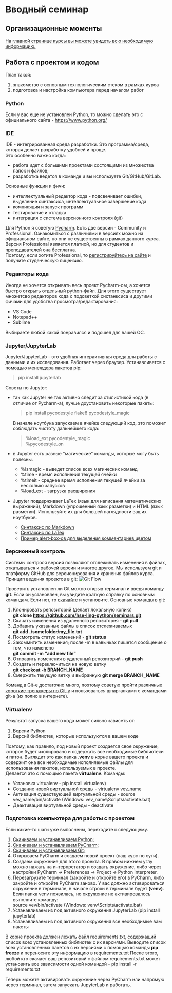 # Вводный семинар

## Организационные моменты
[На главной странице курсы вы можете увидеть всю необходимую информацию.](https://github.com/MikhailMsc/python_for_nlp_stud)

## Работа с проектом и кодом
План такой:
  1) знакомство с основным технологическим стеком в рамках курса
  2) подготовка и настройка компьютера перед началом работ

### Python
Если у вас еще не установлен Python, то можно сделать это с официального сайта - https://www.python.org/

### IDE
IDE - интегрированная среда разработки. Это программа/среда, которая делает разработку удобней и проще.   
Это особенно важно когда: 
  - работа идет с большими проектами состоящими из множества папок и файлов;
  - разработка ведется в команде и вы используете Git/GitHub/GitLab.
  
Основные функции и фичи:
  - интеллектуальный редактор кода - подсвечивает ошибки, выделение синтаксиса, интеллектуальное завершение кода
  - компиляция и запуск программ
  - тестирование и отладка
  - интеграция с система версионного контроля (git) 

Для Python я советую [Pycharm](https://www.jetbrains.com/ru-ru/pycharm/). Есть две версии - Community и Professional.
Ознакомиться с различиями в версиях можно на официальном сайте, но они не существенны в рамках данного курса. Версия Professional является платной, но для студентов и преподавателей она бесплатна.   
Поэтому, если хотите Professional, то [регистрируйтесь на сайте](https://www.jetbrains.com/shop/eform/students) и получите студенческую лицензию.

### Редакторы кода
Иногда не хочется открывать весь проект Pycharm-ом, а хочется быстро открыть отдельный  python-файл. Для этого существует множетсво редакторов кода с подсветкой систанксиса и другими фичами для удобства просмотра/редактирования:
- VS Code
- Notepad++
- Sublime

Выбираете любой какой понравился и подошел для вашей ОС.

### Jupyter/JupyterLab
Jupyter/JupyterLab - это удобная интерактивная среда для работы с данными и их исследования. Работает через браузер.
Устанавливется с помощью менеждера пакетов pip:
> pip install jupyterlab

Советы по Jupyter:  
- так как Jupyter не так активно следит за стилистикой кода (в отличие от Pycharm-а), лучше доустановить некоторые пакеты:
    > pip install pycodestyle flake8 pycodestyle_magic  

  В начале ноутбука запускаем в ячейке следующий код, это поможет соблюдать чистоту дальнейшего кода:
    > %load_ext pycodestyle_magic  
      %pycodestyle_on 
  
- в Jupyter есть разные "магические" команды, которые могу быть полезны.
  - %lsmagic - выведет список всех магических команд
  - %time - время исполнения текущей ячейки
  - %timeit - среднее время исполнения текущей ячейки за несколько запусков
  - %load_ext - загрузка расширения  
  
- Jupyter поддерживает LaTex (язык для написания математических выражений), Markdown (упрощенный язык разметки) и HTML (язык разметки). Используйте их для большей наглядности ваших ноутбуков.
    - [Синтаксис по Markdown](https://www.markdownguide.org/basic-syntax/)
    - [Синтаксис по LaTex](https://ru.overleaf.com/learn)
    - [Пример alert-box-ов для выделения комментариев цветом](https://getbootstrap.com/docs/4.0/components/alerts/)

### Версионный контроль 
Системы контроля версий позволяют отслеживать изменения в файлах, откатываться к рабочей версии и многое другое. 
Мы используем git и платформу GitHub для версионирования и хранения файлов курса.  
Принцип ведения проектов в git:
![Git Flow](https://res.cloudinary.com/practicaldev/image/fetch/s--twX9zDLS--/c_limit%2Cf_auto%2Cfl_progressive%2Cq_auto%2Cw_880/https://dev-to-uploads.s3.amazonaws.com/uploads/articles/3xwqxp14q6uvf17xrxuj.png)

Проверить установлен ли Git можно открыв терминал и введя команду **git**. 
Если он установлен, вы увидите краткую справку по основным командам. 
Если нет, то [скачайте](https://git-scm.com/downloads) и установите.
Основные команды в git:
1) Клонировать репозиторий (делает локальную копию)  
  **git clone https://github.com/hse-ling-python/seminars.git**
2) Скачать изменения из удаленного репозитория - **git pull**
3) Добавить указанные файлы в список отслеживаемых  
   **git add ./somefolder/my_file.txt**
4) Посмотреть статус изменений - **git status**
5) Закоммитить изменения; после -m в кавычках пишется сообщение о том, что изменено  
   **git commit -m "add new file"**
6) Отправить изменения в удаленный репозиторий - **git push**
7) Создать и переключиться на новую ветку  
   **git checkout -b BRANCH_NAME**
8) Смержить текущую ветку и выбранную
   **git merge BRANCH_NAME**

Команд в Git-е достаточно много, поэтому советую пройти различные [короткие тренажеры по Git-y](https://learngitbranching.js.org/?locale=ru_RU)
и пользоваться шпаргалками с командами git-a (их полно в интернете).

### Virtualenv
Результат запуска вашего кода может сильно зависеть от:
1) Версии Python 
2) Версий библиотек, которые используются в вашем коде

Поэтому, как правило, под новый проект создается свое окружение, которое будет изолировано и содержать все необходимые библиотеки и питон.
Выглядит это как папка **.venv** в корне вашего проекта и содержит она все необходимые исполняемые файлы для использования пакетов, используемых в проекте.  
Делается это с помощью пакета **virtualenv**. Команды:
- Установка virtualenv -  pip install virtualenv)  
- Создание новой виртуальной среды - virtualenv vev_name  
- Активация существующей виртуальной среды - source vev_name/bin/activate (Windows: vev_name\Scripts\activate.bat)  
- Деактивация виртуальной среды - deactivate  

### Подготовка компьютера для работы с проектом
Если какие-то шаги уже выполнены, переходите к следующему.
1) [Скачиваем и устанавливаем Python;](https://www.python.org/)
2) [Скачиваем и устанавливаем PyCharm;](https://www.jetbrains.com/ru-ru/pycharm/)
3) [Скачиваем и устанавливаем Git;](https://git-scm.com/downloads)
4) Открываем PyCharm и создаем новый проект (наш курс по сути).
5) Создаем окружение для этого проекта. В правом нижнем углу можно нажать на интерпретатор и создать окружение, 
либо через настройки PyCharm -> Preferences -> Project -> Python Interpreter.
6) Перезагрузите терминал (закройте и откройте его) в PyCharm, либо закройте и откройте PyCharm заново. 
   У вас должно активироваться окружение в терминале, в начале строки в терминале будет **(venv)**.
   Если папка venv появилась, но окружение не активировалось выполните команду:  
   source vev/bin/activate (Windows: venv\Scripts\activate.bat)
7) Устанавливаем из под активного окружения JupyterLab (pip install jupyterlab)
8) Устанавливаем из под активного окружения все необходимые вам пакеты

В корне проекта должен лежать файл requirements.txt, содержащий список всех установленных библиотек с их версиями.
Выводите список всех установленных пакетов с их версиями с помощью команды **pip freeze** и переносите эту информацию в requirements.txt 
После этого, любой кто скачает ваш репозиторий с файлом requirements.txt может установить все зависимости одной командой - pip install -r requirements.txt  

Теперь можете активировать окружение через PyCharm или напрямую через терминал, затем запускать JupyterLab и работать.


